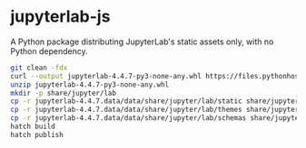 # jupyterlab-js

A Python package distributing JupyterLab's static assets only, with no Python dependency.

```bash
git clean -fdx
curl --output jupyterlab-4.4.7-py3-none-any.whl https://files.pythonhosted.org/packages/7e/01/44f35124896dd5c73b26705c25bb8af2089895b32f057a1e4a3488847333/jupyterlab-4.4.7-py3-none-any.whl
unzip jupyterlab-4.4.7-py3-none-any.whl
mkdir -p share/jupyter/lab
cp -r jupyterlab-4.4.7.data/data/share/jupyter/lab/static share/jupyter/lab/
cp -r jupyterlab-4.4.7.data/data/share/jupyter/lab/themes share/jupyter/lab/
cp -r jupyterlab-4.4.7.data/data/share/jupyter/lab/schemas share/jupyter/lab/
hatch build
hatch publish
```
